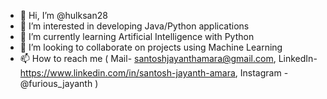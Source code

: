- 👋 Hi, I’m @hulksan28
- 👀 I’m interested in developing Java/Python applications
- 🌱 I’m currently learning Artificial Intelligence with Python
- 💞️ I’m looking to collaborate on projects using Machine Learning
- 📫 How to reach me (  Mail- santoshjayanthamara@gmail.com, LinkedIn-https://www.linkedin.com/in/santosh-jayanth-amara, Instagram - @furious_jayanth  )
